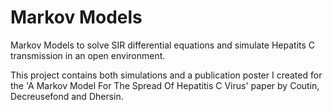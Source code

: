 # Markov Models

Markov Models to solve SIR differential equations and simulate Hepatits C transmission in an open environment.

This project contains both simulations and a publication poster I created for the 'A Markov Model For The Spread Of Hepatitis C Virus' paper by Coutin, Decreusefond and Dhersin.
